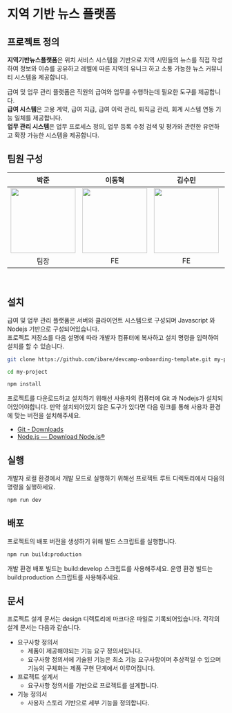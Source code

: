 # 지역 기반 뉴스 플랫폼

## 프로젝트 정의

**지역기반뉴스플랫폼**은 위치 서비스 시스템을 기반으로 지역 시민들의 뉴스를 직접 작성하여 정보와 이슈를 공유하고 레벨에 따른 지역의 유니크 하고 소통 가능한 뉴스 커뮤니티 시스템을 제공합니다.

급여 및 업무 관리 플랫폼은 직원의 급여와 업무를 수행하는데 필요한 도구를 제공합니다.<br>
**급여 시스템**은 고용 계약, 급여 지급, 급여 이력 관리, 퇴직금 관리, 회계 시스템 연동 기능 일체를 제공합니다.<br>
**업무 관리 시스템**은 업무 프로세스 정의, 업무 등록 수정 검색 및 평가와 관련한 유연하고 확장 가능한 시스템을 제공합니다.

## 팀원 구성

<div align="center">

|                                                          **박준**                                                           |                                                         **이동혁**                                                          |                                                           **김수민**                                                            |                                                         **박현성**                                                          |                               **지혜민**                               |
| :-------------------------------------------------------------------------------------------------------------------------: | :-------------------------------------------------------------------------------------------------------------------------: | :-----------------------------------------------------------------------------------------------------------------------------: | :-------------------------------------------------------------------------------------------------------------------------: | :--------------------------------------------------------------------: |
| [<img src="https://avatars.githubusercontent.com/u/157086374?v=4" height=150 width=150> <br/>](https://github.com/mutajune) | [<img src="https://avatars.githubusercontent.com/u/89085298?v=4" height=150 width=150> <br/>](https://github.com/LfromTheE) | [<img src="https://avatars.githubusercontent.com/u/95954000?s=64&v=4" height=150 width=150> <br/>](https://github.com/ssuminii) | [<img src="https://avatars.githubusercontent.com/u/170388640?v=4" height=150 width=150> <br/>](https://github.com/Haley513) | [<img src="" height=150 width=150> <br/>](https://github.com/ssuminii) |
|                                                            팀장                                                             |                                                             FE                                                              |                                                               FE                                                                |                                                             FE                                                              |                                   FE                                   |

</div>

<br>

## 설치

급여 및 업무 관리 플랫폼은 서버와 클라이언트 시스템으로 구성되며 Javascript 와 Nodejs 기반으로 구성되어있습니다.<br>
프로젝트 저장소를 다음 설명에 따라 개발자 컴퓨터에 복사하고 설치 명령을 입력하여 설치를 할 수 있습니다.

```bash
git clone https://github.com/ibare/devcamp-onboarding-template.git my-project

cd my-project

npm install
```

프로젝트를 다운로드하고 설치하기 위해선 사용자의 컴퓨터에 Git 과 Nodejs가 설치되어있어야합니다.
만약 설치되어있지 않은 도구가 있다면 다음 링크를 통해 사용자 환경에 맞는 버전을 설치해주세요.

- [Git - Downloads](https://git-scm.com/downloads)
- [Node.js — Download Node.js®](https://nodejs.org/en/download/current)

## 실행

개발자 로컬 환경에서 개발 모드로 실행하기 위해선 프로젝트 루트 디렉토리에서 다음의 명령을 실행하세요.

```bash
npm run dev
```

## 배포

프로젝트의 배포 버전을 생성하기 위해 빌드 스크립트를 실행합니다.

```bash
npm run build:production
```

개발 환경 배포 빌드는 build:develop 스크립트를 사용해주세요.
운영 환경 빌드는 build:production 스크립트를 사용해주세요.

## 문서

프로젝트 설계 문서는 design 디렉토리에 마크다운 파일로 기록되어있습니다.
각각의 설계 문서는 다음과 같습니다.

- 요구사항 정의서
  - 제품이 제공해야되는 기능 요구 정의서입니다.
  - 요구사항 정의서에 기술된 기능은 최소 기능 요구사항이며 추상적일 수 있으며 기능의 구체화는 제품 구현 단계에서 이루어집니다.
- 프로젝트 설계서
  - 요구사항 정의서를 기반으로 프로젝트를 설계합니다.
- 기능 정의서
  - 사용자 스토리 기반으로 세부 기능을 정의합니다.
